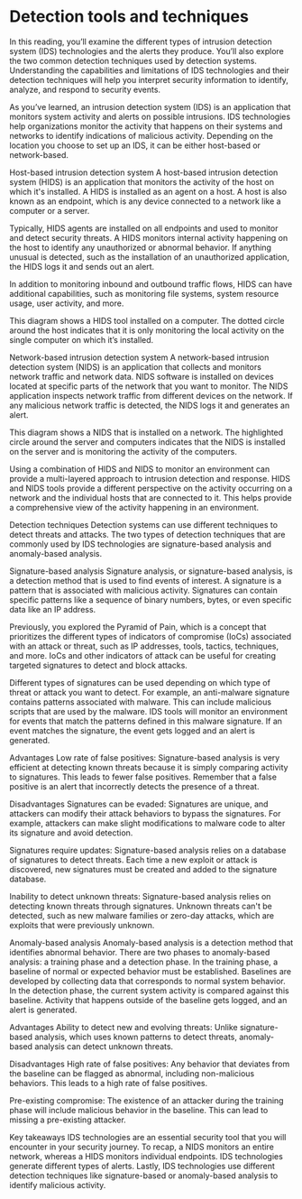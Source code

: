 # Detection tools and techniques
In this reading, you’ll examine the different types of intrusion detection system (IDS) technologies and the alerts they produce. You’ll also explore the two common detection techniques used by detection systems. Understanding the capabilities and limitations of IDS technologies and their detection techniques will help you interpret security information to identify, analyze, and respond to security events.

As you’ve learned, an intrusion detection system (IDS) is an application that monitors system activity and alerts on possible intrusions. IDS technologies help organizations monitor the activity that happens on their systems and networks to identify indications of malicious activity.  Depending on the location you choose to set up an IDS, it can be either host-based or network-based.

Host-based intrusion detection system
A host-based intrusion detection system (HIDS) is an application that monitors the activity of the host on which it's installed. A HIDS is installed as an agent on a host. A host is also known as an endpoint, which is any device connected to a network like a computer or a server. 

Typically, HIDS agents are installed on all endpoints and used to monitor and detect security threats. A HIDS monitors internal activity happening on the host to identify any unauthorized or abnormal behavior. If anything unusual is detected, such as the installation of an unauthorized application, the HIDS logs it and sends out an alert. 

In addition to monitoring inbound and outbound traffic flows, HIDS can have additional capabilities, such as monitoring file systems, system resource usage, user activity, and more. 

This diagram shows a HIDS tool installed on a computer. The dotted circle around the host indicates that it is only monitoring the local activity on the single computer on which it’s installed. 

Network-based intrusion detection system
A network-based intrusion detection system (NIDS) is an application that collects and monitors network traffic and network data. NIDS software is installed on devices located at specific parts of the network that you want to monitor. The NIDS application inspects network traffic from different devices on the network. If any malicious network traffic is detected, the NIDS logs it and generates an alert.

This diagram shows a NIDS that is installed on a network. The highlighted circle around the server and computers indicates that the NIDS is installed on the server and is monitoring the activity of the computers.

Using a combination of HIDS and NIDS to monitor an environment can provide a multi-layered approach to intrusion detection and response. HIDS and NIDS tools provide a different perspective on the activity occurring on a network and the individual hosts that are connected to it. This helps provide a comprehensive view of the activity happening in an environment.

Detection techniques
Detection systems can use different techniques to detect threats and attacks. The two types of detection techniques that are commonly used by IDS technologies are signature-based analysis and anomaly-based analysis.

Signature-based analysis
Signature analysis, or signature-based analysis, is a detection method that is used to find events of interest. A signature is a pattern that is associated with malicious activity. Signatures can contain specific patterns like a sequence of binary numbers, bytes, or even specific data like an IP address. 

Previously, you explored the Pyramid of Pain, which is a concept that prioritizes the different types of indicators of compromise (IoCs) associated with an attack or threat, such as IP addresses, tools, tactics, techniques, and more. IoCs and other indicators of attack can be useful for creating targeted signatures to detect and block attacks.

Different types of signatures can be used depending on which type of threat or attack you want to detect. For example, an anti-malware signature contains patterns associated with malware. This can include malicious scripts that are used by the malware. IDS tools will monitor an environment for events that match the patterns defined in this malware signature. If an event matches the signature, the event gets logged and an alert is generated. 

Advantages
Low rate of false positives: Signature-based analysis is very efficient at detecting known threats because it is simply comparing activity to signatures. This leads to fewer false positives. Remember that a false positive is an alert that incorrectly detects the presence of a threat.

Disadvantages
Signatures can be evaded: Signatures are unique, and attackers can modify their attack behaviors to bypass the signatures. For example, attackers can make slight modifications to malware code to alter its signature and avoid detection.

Signatures require updates: Signature-based analysis relies on a database of signatures to detect threats. Each time a new exploit or attack is discovered, new signatures must be created and added to the signature database.

Inability to detect unknown threats: Signature-based analysis relies on detecting known threats through signatures. Unknown threats can't be detected, such as new malware families or zero-day attacks, which are exploits that were previously unknown. 

Anomaly-based analysis
Anomaly-based analysis is a detection method that identifies abnormal behavior. There are two phases to anomaly-based analysis: a training phase and a detection phase. In the training phase, a baseline of normal or expected behavior must be established. Baselines are developed by collecting data that corresponds to normal system behavior. In the detection phase, the current system activity is compared against this baseline. Activity that happens outside of the baseline gets logged, and an alert is generated. 

Advantages
Ability to detect new and evolving threats: Unlike signature-based analysis, which uses known patterns to detect threats, anomaly-based analysis can detect unknown threats.

Disadvantages
High rate of false positives: Any behavior that deviates from the baseline can be flagged as abnormal, including non-malicious behaviors. This leads to a high rate of false positives.

Pre-existing compromise: The existence of an attacker during the training phase will include malicious behavior in the baseline. This can lead to missing a pre-existing attacker.

Key takeaways
IDS technologies are an essential security tool that you will encounter in your security journey. To recap, a NIDS monitors an entire network, whereas a HIDS monitors individual endpoints. IDS technologies generate different types of alerts. Lastly, IDS technologies use different detection techniques like signature-based or anomaly-based analysis to identify malicious activity. 
